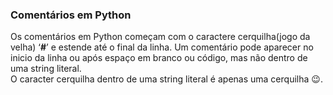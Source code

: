 ### Comentários em Python  

Os comentários em Python começam com o caractere cerquilha(jogo da velha) ‘**#**’ e estende até o final da linha. 
Um comentário pode aparecer no inicio da linha ou após espaço em branco ou código, mas não dentro de uma string literal.  
O caracter cerquilha dentro de uma string literal é apenas uma cerquilha :wink:.  
